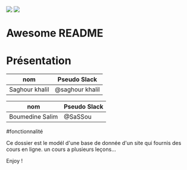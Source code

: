 <img src="https://cloud.githubusercontent.com/assets/27655/5792399/fd5d076e-9f59-11e4-826c-22c311e38356.png" align="center" />
<img src="https://www.rbcafe.fr/wp-content/uploads/nokogiri.png" align="center" />

# Awesome README

# Présentation
nom            | Pseudo Slack
 ------------  | -------------
Saghour khalil | @saghour khalil

nom            | Pseudo Slack
  ------------ | -------------
Boumedine Salim| @SaSSou


#fonctionnalité

Ce dossier est le modél d'une base de donnée d'un site qui fournis des cours en ligne.
un cours a plusieurs leçons...

Enjoy !
